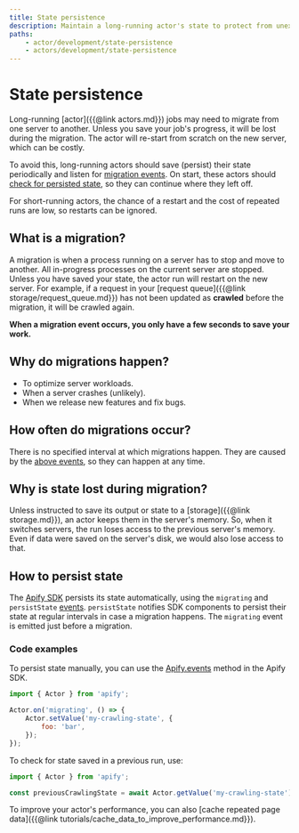 ```yaml
---
title: State persistence
description: Maintain a long-running actor's state to protect from unexpected restarts. See a code example on how to protect your run in case of server shutdown.
paths:
    - actor/development/state-persistence
    - actors/development/state-persistence
---
```


# [](#state-persistence)State persistence

Long-running [actor]({{@link actors.md}}) jobs may need to migrate from one server to another. Unless you save your job's progress, it will be lost during the migration. The actor will re-start from scratch on the new server, which can be costly.

To avoid this, long-running actors should save (persist) their state periodically and listen for [migration events](https://sdk.apify.com/docs/api/apify#apifyevents). On start, these actors should [check for persisted state](#code-examples), so they can continue where they left off.

For short-running actors, the chance of a restart and the cost of repeated runs are low, so restarts can be ignored.

## [](#what-is-a-migration)What is a migration?

A migration is when a process running on a server has to stop and move to another. All in-progress processes on the current server are stopped. Unless you have saved your state, the actor run will restart on the new server. For example, if a request in your [request queue]({{@link storage/request_queue.md}}) has not been updated as **crawled** before the migration, it will be crawled again.

**When a migration event occurs, you only have a few seconds to save your work.**

## [](#why-do-migrations-happen)Why do migrations happen?

- To optimize server workloads.
- When a server crashes (unlikely).
- When we release new features and fix bugs.

## [](#how-often-do-migrations-occur)How often do migrations occur?

There is no specified interval at which migrations happen. They are caused by the [above events](#why-do-migrations-happen), so they can happen at any time.

## [](#why-is-state-lost-during-migration)Why is state lost during migration?

Unless instructed to save its output or state to a [storage]({{@link storage.md}}), an actor keeps them in the server's memory. So, when it switches servers, the run loses access to the previous server's memory. Even if data were saved on the server's disk, we would also lose access to that.

## [](#how-to-persist-state)How to persist state

The [Apify SDK](https://sdk.apify.com) persists its state automatically, using the `migrating` and `persistState` [events](https://sdk.apify.com/docs/api/apify#apifyevents). `persistState` notifies SDK components to persist their state at regular intervals in case a migration happens. The `migrating` event is emitted just before a migration.

### [](#code-examples)Code examples

To persist state manually, you can use the [Apify.events](https://docs.apify.com/actors/development/state-persistence) method in the Apify SDK.

```javascript
import { Actor } from 'apify';

Actor.on('migrating', () => {
    Actor.setValue('my-crawling-state', {
        foo: 'bar',
    });
});
```

To check for state saved in a previous run, use:

```javascript
import { Actor } from 'apify';

const previousCrawlingState = await Actor.getValue('my-crawling-state') || {};
```

To improve your actor's performance, you can also [cache repeated page data]({{@link tutorials/cache_data_to_improve_performance.md}}).

